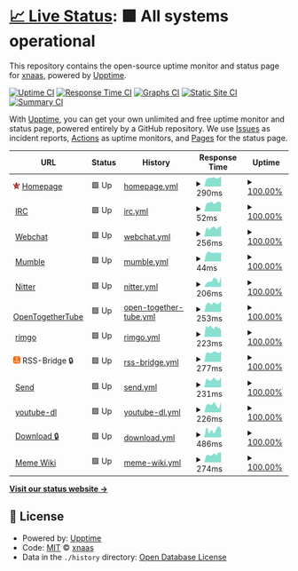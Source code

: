 # [📈 Live Status](https://status.actionsack.com): <!--live status--> **🟩 All systems operational**

This repository contains the open-source uptime monitor and status page for [xnaas](https://xnaas.info/), powered by [Upptime](https://github.com/upptime/upptime).

[![Uptime CI](https://github.com/xnaas/status-asak/workflows/Uptime%20CI/badge.svg)](https://github.com/xnaas/status-asak/actions?query=workflow%3A%22Uptime+CI%22)
[![Response Time CI](https://github.com/xnaas/status-asak/workflows/Response%20Time%20CI/badge.svg)](https://github.com/xnaas/status-asak/actions?query=workflow%3A%22Response+Time+CI%22)
[![Graphs CI](https://github.com/xnaas/status-asak/workflows/Graphs%20CI/badge.svg)](https://github.com/xnaas/status-asak/actions?query=workflow%3A%22Graphs+CI%22)
[![Static Site CI](https://github.com/xnaas/status-asak/workflows/Static%20Site%20CI/badge.svg)](https://github.com/xnaas/status-asak/actions?query=workflow%3A%22Static+Site+CI%22)
[![Summary CI](https://github.com/xnaas/status-asak/workflows/Summary%20CI/badge.svg)](https://github.com/xnaas/status-asak/actions?query=workflow%3A%22Summary+CI%22)

With [Upptime](https://upptime.js.org), you can get your own unlimited and free uptime monitor and status page, powered entirely by a GitHub repository. We use [Issues](https://github.com/xnaas/status-asak/issues) as incident reports, [Actions](https://github.com/xnaas/status-asak/actions) as uptime monitors, and [Pages](https://xnaas.github.io/status-asak) for the status page.

<!--start: status pages-->
<!-- This summary is generated by Upptime (https://github.com/upptime/upptime) -->
<!-- Do not edit this manually, your changes will be overwritten -->
<!-- prettier-ignore -->
| URL | Status | History | Response Time | Uptime |
| --- | ------ | ------- | ------------- | ------ |
| <img alt="" src="https://raw.githubusercontent.com/xnaas/actionsack.com/master/src/docs/logo.png" height="13"> [Homepage](https://actionsack.com) | 🟩 Up | [homepage.yml](https://github.com/xnaas/asak-status/commits/HEAD/history/homepage.yml) | <details><summary><img alt="Response time graph" src="./graphs/homepage/response-time-week.png" height="20"> 290ms</summary><br><a href="https://status.actionsack.com/history/homepage"><img alt="Response time 295" src="https://img.shields.io/endpoint?url=https%3A%2F%2Fraw.githubusercontent.com%2Fxnaas%2Fasak-status%2FHEAD%2Fapi%2Fhomepage%2Fresponse-time.json"></a><br><a href="https://status.actionsack.com/history/homepage"><img alt="24-hour response time 154" src="https://img.shields.io/endpoint?url=https%3A%2F%2Fraw.githubusercontent.com%2Fxnaas%2Fasak-status%2FHEAD%2Fapi%2Fhomepage%2Fresponse-time-day.json"></a><br><a href="https://status.actionsack.com/history/homepage"><img alt="7-day response time 290" src="https://img.shields.io/endpoint?url=https%3A%2F%2Fraw.githubusercontent.com%2Fxnaas%2Fasak-status%2FHEAD%2Fapi%2Fhomepage%2Fresponse-time-week.json"></a><br><a href="https://status.actionsack.com/history/homepage"><img alt="30-day response time 270" src="https://img.shields.io/endpoint?url=https%3A%2F%2Fraw.githubusercontent.com%2Fxnaas%2Fasak-status%2FHEAD%2Fapi%2Fhomepage%2Fresponse-time-month.json"></a><br><a href="https://status.actionsack.com/history/homepage"><img alt="1-year response time 295" src="https://img.shields.io/endpoint?url=https%3A%2F%2Fraw.githubusercontent.com%2Fxnaas%2Fasak-status%2FHEAD%2Fapi%2Fhomepage%2Fresponse-time-year.json"></a></details> | <details><summary><a href="https://status.actionsack.com/history/homepage">100.00%</a></summary><a href="https://status.actionsack.com/history/homepage"><img alt="All-time uptime 99.96%" src="https://img.shields.io/endpoint?url=https%3A%2F%2Fraw.githubusercontent.com%2Fxnaas%2Fasak-status%2FHEAD%2Fapi%2Fhomepage%2Fuptime.json"></a><br><a href="https://status.actionsack.com/history/homepage"><img alt="24-hour uptime 100.00%" src="https://img.shields.io/endpoint?url=https%3A%2F%2Fraw.githubusercontent.com%2Fxnaas%2Fasak-status%2FHEAD%2Fapi%2Fhomepage%2Fuptime-day.json"></a><br><a href="https://status.actionsack.com/history/homepage"><img alt="7-day uptime 100.00%" src="https://img.shields.io/endpoint?url=https%3A%2F%2Fraw.githubusercontent.com%2Fxnaas%2Fasak-status%2FHEAD%2Fapi%2Fhomepage%2Fuptime-week.json"></a><br><a href="https://status.actionsack.com/history/homepage"><img alt="30-day uptime 100.00%" src="https://img.shields.io/endpoint?url=https%3A%2F%2Fraw.githubusercontent.com%2Fxnaas%2Fasak-status%2FHEAD%2Fapi%2Fhomepage%2Fuptime-month.json"></a><br><a href="https://status.actionsack.com/history/homepage"><img alt="1-year uptime 99.96%" src="https://img.shields.io/endpoint?url=https%3A%2F%2Fraw.githubusercontent.com%2Fxnaas%2Fasak-status%2FHEAD%2Fapi%2Fhomepage%2Fuptime-year.json"></a></details>
| <img alt="" src="https://emojipedia-us.s3.dualstack.us-west-1.amazonaws.com/thumbs/160/microsoft/209/speech-balloon_1f4ac.png" height="13"> [IRC](chat.actionsack.com) | 🟩 Up | [irc.yml](https://github.com/xnaas/asak-status/commits/HEAD/history/irc.yml) | <details><summary><img alt="Response time graph" src="./graphs/irc/response-time-week.png" height="20"> 52ms</summary><br><a href="https://status.actionsack.com/history/irc"><img alt="Response time 61" src="https://img.shields.io/endpoint?url=https%3A%2F%2Fraw.githubusercontent.com%2Fxnaas%2Fasak-status%2FHEAD%2Fapi%2Firc%2Fresponse-time.json"></a><br><a href="https://status.actionsack.com/history/irc"><img alt="24-hour response time 34" src="https://img.shields.io/endpoint?url=https%3A%2F%2Fraw.githubusercontent.com%2Fxnaas%2Fasak-status%2FHEAD%2Fapi%2Firc%2Fresponse-time-day.json"></a><br><a href="https://status.actionsack.com/history/irc"><img alt="7-day response time 52" src="https://img.shields.io/endpoint?url=https%3A%2F%2Fraw.githubusercontent.com%2Fxnaas%2Fasak-status%2FHEAD%2Fapi%2Firc%2Fresponse-time-week.json"></a><br><a href="https://status.actionsack.com/history/irc"><img alt="30-day response time 51" src="https://img.shields.io/endpoint?url=https%3A%2F%2Fraw.githubusercontent.com%2Fxnaas%2Fasak-status%2FHEAD%2Fapi%2Firc%2Fresponse-time-month.json"></a><br><a href="https://status.actionsack.com/history/irc"><img alt="1-year response time 61" src="https://img.shields.io/endpoint?url=https%3A%2F%2Fraw.githubusercontent.com%2Fxnaas%2Fasak-status%2FHEAD%2Fapi%2Firc%2Fresponse-time-year.json"></a></details> | <details><summary><a href="https://status.actionsack.com/history/irc">100.00%</a></summary><a href="https://status.actionsack.com/history/irc"><img alt="All-time uptime 100.00%" src="https://img.shields.io/endpoint?url=https%3A%2F%2Fraw.githubusercontent.com%2Fxnaas%2Fasak-status%2FHEAD%2Fapi%2Firc%2Fuptime.json"></a><br><a href="https://status.actionsack.com/history/irc"><img alt="24-hour uptime 100.00%" src="https://img.shields.io/endpoint?url=https%3A%2F%2Fraw.githubusercontent.com%2Fxnaas%2Fasak-status%2FHEAD%2Fapi%2Firc%2Fuptime-day.json"></a><br><a href="https://status.actionsack.com/history/irc"><img alt="7-day uptime 100.00%" src="https://img.shields.io/endpoint?url=https%3A%2F%2Fraw.githubusercontent.com%2Fxnaas%2Fasak-status%2FHEAD%2Fapi%2Firc%2Fuptime-week.json"></a><br><a href="https://status.actionsack.com/history/irc"><img alt="30-day uptime 100.00%" src="https://img.shields.io/endpoint?url=https%3A%2F%2Fraw.githubusercontent.com%2Fxnaas%2Fasak-status%2FHEAD%2Fapi%2Firc%2Fuptime-month.json"></a><br><a href="https://status.actionsack.com/history/irc"><img alt="1-year uptime 100.00%" src="https://img.shields.io/endpoint?url=https%3A%2F%2Fraw.githubusercontent.com%2Fxnaas%2Fasak-status%2FHEAD%2Fapi%2Firc%2Fuptime-year.json"></a></details>
| <img alt="" src="https://webchat.actionsack.com/favicon.ico" height="13"> [Webchat](https://webchat.actionsack.com) | 🟩 Up | [webchat.yml](https://github.com/xnaas/asak-status/commits/HEAD/history/webchat.yml) | <details><summary><img alt="Response time graph" src="./graphs/webchat/response-time-week.png" height="20"> 256ms</summary><br><a href="https://status.actionsack.com/history/webchat"><img alt="Response time 271" src="https://img.shields.io/endpoint?url=https%3A%2F%2Fraw.githubusercontent.com%2Fxnaas%2Fasak-status%2FHEAD%2Fapi%2Fwebchat%2Fresponse-time.json"></a><br><a href="https://status.actionsack.com/history/webchat"><img alt="24-hour response time 166" src="https://img.shields.io/endpoint?url=https%3A%2F%2Fraw.githubusercontent.com%2Fxnaas%2Fasak-status%2FHEAD%2Fapi%2Fwebchat%2Fresponse-time-day.json"></a><br><a href="https://status.actionsack.com/history/webchat"><img alt="7-day response time 256" src="https://img.shields.io/endpoint?url=https%3A%2F%2Fraw.githubusercontent.com%2Fxnaas%2Fasak-status%2FHEAD%2Fapi%2Fwebchat%2Fresponse-time-week.json"></a><br><a href="https://status.actionsack.com/history/webchat"><img alt="30-day response time 250" src="https://img.shields.io/endpoint?url=https%3A%2F%2Fraw.githubusercontent.com%2Fxnaas%2Fasak-status%2FHEAD%2Fapi%2Fwebchat%2Fresponse-time-month.json"></a><br><a href="https://status.actionsack.com/history/webchat"><img alt="1-year response time 271" src="https://img.shields.io/endpoint?url=https%3A%2F%2Fraw.githubusercontent.com%2Fxnaas%2Fasak-status%2FHEAD%2Fapi%2Fwebchat%2Fresponse-time-year.json"></a></details> | <details><summary><a href="https://status.actionsack.com/history/webchat">100.00%</a></summary><a href="https://status.actionsack.com/history/webchat"><img alt="All-time uptime 99.99%" src="https://img.shields.io/endpoint?url=https%3A%2F%2Fraw.githubusercontent.com%2Fxnaas%2Fasak-status%2FHEAD%2Fapi%2Fwebchat%2Fuptime.json"></a><br><a href="https://status.actionsack.com/history/webchat"><img alt="24-hour uptime 100.00%" src="https://img.shields.io/endpoint?url=https%3A%2F%2Fraw.githubusercontent.com%2Fxnaas%2Fasak-status%2FHEAD%2Fapi%2Fwebchat%2Fuptime-day.json"></a><br><a href="https://status.actionsack.com/history/webchat"><img alt="7-day uptime 100.00%" src="https://img.shields.io/endpoint?url=https%3A%2F%2Fraw.githubusercontent.com%2Fxnaas%2Fasak-status%2FHEAD%2Fapi%2Fwebchat%2Fuptime-week.json"></a><br><a href="https://status.actionsack.com/history/webchat"><img alt="30-day uptime 100.00%" src="https://img.shields.io/endpoint?url=https%3A%2F%2Fraw.githubusercontent.com%2Fxnaas%2Fasak-status%2FHEAD%2Fapi%2Fwebchat%2Fuptime-month.json"></a><br><a href="https://status.actionsack.com/history/webchat"><img alt="1-year uptime 99.99%" src="https://img.shields.io/endpoint?url=https%3A%2F%2Fraw.githubusercontent.com%2Fxnaas%2Fasak-status%2FHEAD%2Fapi%2Fwebchat%2Fuptime-year.json"></a></details>
| <img alt="" src="https://www.mumble.info/favicon.ico" height="13"> [Mumble](chat.actionsack.com) | 🟩 Up | [mumble.yml](https://github.com/xnaas/asak-status/commits/HEAD/history/mumble.yml) | <details><summary><img alt="Response time graph" src="./graphs/mumble/response-time-week.png" height="20"> 44ms</summary><br><a href="https://status.actionsack.com/history/mumble"><img alt="Response time 53" src="https://img.shields.io/endpoint?url=https%3A%2F%2Fraw.githubusercontent.com%2Fxnaas%2Fasak-status%2FHEAD%2Fapi%2Fmumble%2Fresponse-time.json"></a><br><a href="https://status.actionsack.com/history/mumble"><img alt="24-hour response time 24" src="https://img.shields.io/endpoint?url=https%3A%2F%2Fraw.githubusercontent.com%2Fxnaas%2Fasak-status%2FHEAD%2Fapi%2Fmumble%2Fresponse-time-day.json"></a><br><a href="https://status.actionsack.com/history/mumble"><img alt="7-day response time 44" src="https://img.shields.io/endpoint?url=https%3A%2F%2Fraw.githubusercontent.com%2Fxnaas%2Fasak-status%2FHEAD%2Fapi%2Fmumble%2Fresponse-time-week.json"></a><br><a href="https://status.actionsack.com/history/mumble"><img alt="30-day response time 43" src="https://img.shields.io/endpoint?url=https%3A%2F%2Fraw.githubusercontent.com%2Fxnaas%2Fasak-status%2FHEAD%2Fapi%2Fmumble%2Fresponse-time-month.json"></a><br><a href="https://status.actionsack.com/history/mumble"><img alt="1-year response time 53" src="https://img.shields.io/endpoint?url=https%3A%2F%2Fraw.githubusercontent.com%2Fxnaas%2Fasak-status%2FHEAD%2Fapi%2Fmumble%2Fresponse-time-year.json"></a></details> | <details><summary><a href="https://status.actionsack.com/history/mumble">100.00%</a></summary><a href="https://status.actionsack.com/history/mumble"><img alt="All-time uptime 100.00%" src="https://img.shields.io/endpoint?url=https%3A%2F%2Fraw.githubusercontent.com%2Fxnaas%2Fasak-status%2FHEAD%2Fapi%2Fmumble%2Fuptime.json"></a><br><a href="https://status.actionsack.com/history/mumble"><img alt="24-hour uptime 100.00%" src="https://img.shields.io/endpoint?url=https%3A%2F%2Fraw.githubusercontent.com%2Fxnaas%2Fasak-status%2FHEAD%2Fapi%2Fmumble%2Fuptime-day.json"></a><br><a href="https://status.actionsack.com/history/mumble"><img alt="7-day uptime 100.00%" src="https://img.shields.io/endpoint?url=https%3A%2F%2Fraw.githubusercontent.com%2Fxnaas%2Fasak-status%2FHEAD%2Fapi%2Fmumble%2Fuptime-week.json"></a><br><a href="https://status.actionsack.com/history/mumble"><img alt="30-day uptime 100.00%" src="https://img.shields.io/endpoint?url=https%3A%2F%2Fraw.githubusercontent.com%2Fxnaas%2Fasak-status%2FHEAD%2Fapi%2Fmumble%2Fuptime-month.json"></a><br><a href="https://status.actionsack.com/history/mumble"><img alt="1-year uptime 100.00%" src="https://img.shields.io/endpoint?url=https%3A%2F%2Fraw.githubusercontent.com%2Fxnaas%2Fasak-status%2FHEAD%2Fapi%2Fmumble%2Fuptime-year.json"></a></details>
| <img alt="" src="https://raw.githubusercontent.com/zedeus/nitter/master/public/favicon.ico" height="13"> [Nitter](https://nitter.actionsack.com) | 🟩 Up | [nitter.yml](https://github.com/xnaas/asak-status/commits/HEAD/history/nitter.yml) | <details><summary><img alt="Response time graph" src="./graphs/nitter/response-time-week.png" height="20"> 206ms</summary><br><a href="https://status.actionsack.com/history/nitter"><img alt="Response time 198" src="https://img.shields.io/endpoint?url=https%3A%2F%2Fraw.githubusercontent.com%2Fxnaas%2Fasak-status%2FHEAD%2Fapi%2Fnitter%2Fresponse-time.json"></a><br><a href="https://status.actionsack.com/history/nitter"><img alt="24-hour response time 145" src="https://img.shields.io/endpoint?url=https%3A%2F%2Fraw.githubusercontent.com%2Fxnaas%2Fasak-status%2FHEAD%2Fapi%2Fnitter%2Fresponse-time-day.json"></a><br><a href="https://status.actionsack.com/history/nitter"><img alt="7-day response time 206" src="https://img.shields.io/endpoint?url=https%3A%2F%2Fraw.githubusercontent.com%2Fxnaas%2Fasak-status%2FHEAD%2Fapi%2Fnitter%2Fresponse-time-week.json"></a><br><a href="https://status.actionsack.com/history/nitter"><img alt="30-day response time 192" src="https://img.shields.io/endpoint?url=https%3A%2F%2Fraw.githubusercontent.com%2Fxnaas%2Fasak-status%2FHEAD%2Fapi%2Fnitter%2Fresponse-time-month.json"></a><br><a href="https://status.actionsack.com/history/nitter"><img alt="1-year response time 198" src="https://img.shields.io/endpoint?url=https%3A%2F%2Fraw.githubusercontent.com%2Fxnaas%2Fasak-status%2FHEAD%2Fapi%2Fnitter%2Fresponse-time-year.json"></a></details> | <details><summary><a href="https://status.actionsack.com/history/nitter">100.00%</a></summary><a href="https://status.actionsack.com/history/nitter"><img alt="All-time uptime 99.95%" src="https://img.shields.io/endpoint?url=https%3A%2F%2Fraw.githubusercontent.com%2Fxnaas%2Fasak-status%2FHEAD%2Fapi%2Fnitter%2Fuptime.json"></a><br><a href="https://status.actionsack.com/history/nitter"><img alt="24-hour uptime 100.00%" src="https://img.shields.io/endpoint?url=https%3A%2F%2Fraw.githubusercontent.com%2Fxnaas%2Fasak-status%2FHEAD%2Fapi%2Fnitter%2Fuptime-day.json"></a><br><a href="https://status.actionsack.com/history/nitter"><img alt="7-day uptime 100.00%" src="https://img.shields.io/endpoint?url=https%3A%2F%2Fraw.githubusercontent.com%2Fxnaas%2Fasak-status%2FHEAD%2Fapi%2Fnitter%2Fuptime-week.json"></a><br><a href="https://status.actionsack.com/history/nitter"><img alt="30-day uptime 100.00%" src="https://img.shields.io/endpoint?url=https%3A%2F%2Fraw.githubusercontent.com%2Fxnaas%2Fasak-status%2FHEAD%2Fapi%2Fnitter%2Fuptime-month.json"></a><br><a href="https://status.actionsack.com/history/nitter"><img alt="1-year uptime 99.95%" src="https://img.shields.io/endpoint?url=https%3A%2F%2Fraw.githubusercontent.com%2Fxnaas%2Fasak-status%2FHEAD%2Fapi%2Fnitter%2Fuptime-year.json"></a></details>
| <img alt="" src="https://raw.githubusercontent.com/dyc3/opentogethertube/master/client/public/favicon.ico" height="13"> [OpenTogetherTube](https://ott.actionsack.com) | 🟩 Up | [open-together-tube.yml](https://github.com/xnaas/asak-status/commits/HEAD/history/open-together-tube.yml) | <details><summary><img alt="Response time graph" src="./graphs/open-together-tube/response-time-week.png" height="20"> 253ms</summary><br><a href="https://status.actionsack.com/history/open-together-tube"><img alt="Response time 265" src="https://img.shields.io/endpoint?url=https%3A%2F%2Fraw.githubusercontent.com%2Fxnaas%2Fasak-status%2FHEAD%2Fapi%2Fopen-together-tube%2Fresponse-time.json"></a><br><a href="https://status.actionsack.com/history/open-together-tube"><img alt="24-hour response time 128" src="https://img.shields.io/endpoint?url=https%3A%2F%2Fraw.githubusercontent.com%2Fxnaas%2Fasak-status%2FHEAD%2Fapi%2Fopen-together-tube%2Fresponse-time-day.json"></a><br><a href="https://status.actionsack.com/history/open-together-tube"><img alt="7-day response time 253" src="https://img.shields.io/endpoint?url=https%3A%2F%2Fraw.githubusercontent.com%2Fxnaas%2Fasak-status%2FHEAD%2Fapi%2Fopen-together-tube%2Fresponse-time-week.json"></a><br><a href="https://status.actionsack.com/history/open-together-tube"><img alt="30-day response time 241" src="https://img.shields.io/endpoint?url=https%3A%2F%2Fraw.githubusercontent.com%2Fxnaas%2Fasak-status%2FHEAD%2Fapi%2Fopen-together-tube%2Fresponse-time-month.json"></a><br><a href="https://status.actionsack.com/history/open-together-tube"><img alt="1-year response time 265" src="https://img.shields.io/endpoint?url=https%3A%2F%2Fraw.githubusercontent.com%2Fxnaas%2Fasak-status%2FHEAD%2Fapi%2Fopen-together-tube%2Fresponse-time-year.json"></a></details> | <details><summary><a href="https://status.actionsack.com/history/open-together-tube">100.00%</a></summary><a href="https://status.actionsack.com/history/open-together-tube"><img alt="All-time uptime 99.98%" src="https://img.shields.io/endpoint?url=https%3A%2F%2Fraw.githubusercontent.com%2Fxnaas%2Fasak-status%2FHEAD%2Fapi%2Fopen-together-tube%2Fuptime.json"></a><br><a href="https://status.actionsack.com/history/open-together-tube"><img alt="24-hour uptime 100.00%" src="https://img.shields.io/endpoint?url=https%3A%2F%2Fraw.githubusercontent.com%2Fxnaas%2Fasak-status%2FHEAD%2Fapi%2Fopen-together-tube%2Fuptime-day.json"></a><br><a href="https://status.actionsack.com/history/open-together-tube"><img alt="7-day uptime 100.00%" src="https://img.shields.io/endpoint?url=https%3A%2F%2Fraw.githubusercontent.com%2Fxnaas%2Fasak-status%2FHEAD%2Fapi%2Fopen-together-tube%2Fuptime-week.json"></a><br><a href="https://status.actionsack.com/history/open-together-tube"><img alt="30-day uptime 100.00%" src="https://img.shields.io/endpoint?url=https%3A%2F%2Fraw.githubusercontent.com%2Fxnaas%2Fasak-status%2FHEAD%2Fapi%2Fopen-together-tube%2Fuptime-month.json"></a><br><a href="https://status.actionsack.com/history/open-together-tube"><img alt="1-year uptime 99.98%" src="https://img.shields.io/endpoint?url=https%3A%2F%2Fraw.githubusercontent.com%2Fxnaas%2Fasak-status%2FHEAD%2Fapi%2Fopen-together-tube%2Fuptime-year.json"></a></details>
| <img alt="" src="https://codeberg.org/video-prize-ranch/rimgo/raw/branch/main/static/favicon/favicon-32x32.png" height="13"> [rimgo](https://i.actionsack.com) | 🟩 Up | [rimgo.yml](https://github.com/xnaas/asak-status/commits/HEAD/history/rimgo.yml) | <details><summary><img alt="Response time graph" src="./graphs/rimgo/response-time-week.png" height="20"> 223ms</summary><br><a href="https://status.actionsack.com/history/rimgo"><img alt="Response time 241" src="https://img.shields.io/endpoint?url=https%3A%2F%2Fraw.githubusercontent.com%2Fxnaas%2Fasak-status%2FHEAD%2Fapi%2Frimgo%2Fresponse-time.json"></a><br><a href="https://status.actionsack.com/history/rimgo"><img alt="24-hour response time 151" src="https://img.shields.io/endpoint?url=https%3A%2F%2Fraw.githubusercontent.com%2Fxnaas%2Fasak-status%2FHEAD%2Fapi%2Frimgo%2Fresponse-time-day.json"></a><br><a href="https://status.actionsack.com/history/rimgo"><img alt="7-day response time 223" src="https://img.shields.io/endpoint?url=https%3A%2F%2Fraw.githubusercontent.com%2Fxnaas%2Fasak-status%2FHEAD%2Fapi%2Frimgo%2Fresponse-time-week.json"></a><br><a href="https://status.actionsack.com/history/rimgo"><img alt="30-day response time 241" src="https://img.shields.io/endpoint?url=https%3A%2F%2Fraw.githubusercontent.com%2Fxnaas%2Fasak-status%2FHEAD%2Fapi%2Frimgo%2Fresponse-time-month.json"></a><br><a href="https://status.actionsack.com/history/rimgo"><img alt="1-year response time 241" src="https://img.shields.io/endpoint?url=https%3A%2F%2Fraw.githubusercontent.com%2Fxnaas%2Fasak-status%2FHEAD%2Fapi%2Frimgo%2Fresponse-time-year.json"></a></details> | <details><summary><a href="https://status.actionsack.com/history/rimgo">100.00%</a></summary><a href="https://status.actionsack.com/history/rimgo"><img alt="All-time uptime 99.30%" src="https://img.shields.io/endpoint?url=https%3A%2F%2Fraw.githubusercontent.com%2Fxnaas%2Fasak-status%2FHEAD%2Fapi%2Frimgo%2Fuptime.json"></a><br><a href="https://status.actionsack.com/history/rimgo"><img alt="24-hour uptime 100.00%" src="https://img.shields.io/endpoint?url=https%3A%2F%2Fraw.githubusercontent.com%2Fxnaas%2Fasak-status%2FHEAD%2Fapi%2Frimgo%2Fuptime-day.json"></a><br><a href="https://status.actionsack.com/history/rimgo"><img alt="7-day uptime 100.00%" src="https://img.shields.io/endpoint?url=https%3A%2F%2Fraw.githubusercontent.com%2Fxnaas%2Fasak-status%2FHEAD%2Fapi%2Frimgo%2Fuptime-week.json"></a><br><a href="https://status.actionsack.com/history/rimgo"><img alt="30-day uptime 99.30%" src="https://img.shields.io/endpoint?url=https%3A%2F%2Fraw.githubusercontent.com%2Fxnaas%2Fasak-status%2FHEAD%2Fapi%2Frimgo%2Fuptime-month.json"></a><br><a href="https://status.actionsack.com/history/rimgo"><img alt="1-year uptime 99.30%" src="https://img.shields.io/endpoint?url=https%3A%2F%2Fraw.githubusercontent.com%2Fxnaas%2Fasak-status%2FHEAD%2Fapi%2Frimgo%2Fuptime-year.json"></a></details>
| <img alt="" src="https://raw.githubusercontent.com/RSS-Bridge/rss-bridge/master/static/favicon.png" height="13"> RSS-Bridge 🔒 | 🟩 Up | [rss-bridge.yml](https://github.com/xnaas/asak-status/commits/HEAD/history/rss-bridge.yml) | <details><summary><img alt="Response time graph" src="./graphs/rss-bridge/response-time-week.png" height="20"> 277ms</summary><br><a href="https://status.actionsack.com/history/rss-bridge"><img alt="Response time 361" src="https://img.shields.io/endpoint?url=https%3A%2F%2Fraw.githubusercontent.com%2Fxnaas%2Fasak-status%2FHEAD%2Fapi%2Frss-bridge%2Fresponse-time.json"></a><br><a href="https://status.actionsack.com/history/rss-bridge"><img alt="24-hour response time 148" src="https://img.shields.io/endpoint?url=https%3A%2F%2Fraw.githubusercontent.com%2Fxnaas%2Fasak-status%2FHEAD%2Fapi%2Frss-bridge%2Fresponse-time-day.json"></a><br><a href="https://status.actionsack.com/history/rss-bridge"><img alt="7-day response time 277" src="https://img.shields.io/endpoint?url=https%3A%2F%2Fraw.githubusercontent.com%2Fxnaas%2Fasak-status%2FHEAD%2Fapi%2Frss-bridge%2Fresponse-time-week.json"></a><br><a href="https://status.actionsack.com/history/rss-bridge"><img alt="30-day response time 284" src="https://img.shields.io/endpoint?url=https%3A%2F%2Fraw.githubusercontent.com%2Fxnaas%2Fasak-status%2FHEAD%2Fapi%2Frss-bridge%2Fresponse-time-month.json"></a><br><a href="https://status.actionsack.com/history/rss-bridge"><img alt="1-year response time 361" src="https://img.shields.io/endpoint?url=https%3A%2F%2Fraw.githubusercontent.com%2Fxnaas%2Fasak-status%2FHEAD%2Fapi%2Frss-bridge%2Fresponse-time-year.json"></a></details> | <details><summary><a href="https://status.actionsack.com/history/rss-bridge">100.00%</a></summary><a href="https://status.actionsack.com/history/rss-bridge"><img alt="All-time uptime 99.92%" src="https://img.shields.io/endpoint?url=https%3A%2F%2Fraw.githubusercontent.com%2Fxnaas%2Fasak-status%2FHEAD%2Fapi%2Frss-bridge%2Fuptime.json"></a><br><a href="https://status.actionsack.com/history/rss-bridge"><img alt="24-hour uptime 100.00%" src="https://img.shields.io/endpoint?url=https%3A%2F%2Fraw.githubusercontent.com%2Fxnaas%2Fasak-status%2FHEAD%2Fapi%2Frss-bridge%2Fuptime-day.json"></a><br><a href="https://status.actionsack.com/history/rss-bridge"><img alt="7-day uptime 100.00%" src="https://img.shields.io/endpoint?url=https%3A%2F%2Fraw.githubusercontent.com%2Fxnaas%2Fasak-status%2FHEAD%2Fapi%2Frss-bridge%2Fuptime-week.json"></a><br><a href="https://status.actionsack.com/history/rss-bridge"><img alt="30-day uptime 100.00%" src="https://img.shields.io/endpoint?url=https%3A%2F%2Fraw.githubusercontent.com%2Fxnaas%2Fasak-status%2FHEAD%2Fapi%2Frss-bridge%2Fuptime-month.json"></a><br><a href="https://status.actionsack.com/history/rss-bridge"><img alt="1-year uptime 99.92%" src="https://img.shields.io/endpoint?url=https%3A%2F%2Fraw.githubusercontent.com%2Fxnaas%2Fasak-status%2FHEAD%2Fapi%2Frss-bridge%2Fuptime-year.json"></a></details>
| <img alt="" src="https://raw.githubusercontent.com/timvisee/send/master/assets/favicon-32x32.png" height="13"> [Send](https://send.actionsack.com) | 🟩 Up | [send.yml](https://github.com/xnaas/asak-status/commits/HEAD/history/send.yml) | <details><summary><img alt="Response time graph" src="./graphs/send/response-time-week.png" height="20"> 231ms</summary><br><a href="https://status.actionsack.com/history/send"><img alt="Response time 258" src="https://img.shields.io/endpoint?url=https%3A%2F%2Fraw.githubusercontent.com%2Fxnaas%2Fasak-status%2FHEAD%2Fapi%2Fsend%2Fresponse-time.json"></a><br><a href="https://status.actionsack.com/history/send"><img alt="24-hour response time 108" src="https://img.shields.io/endpoint?url=https%3A%2F%2Fraw.githubusercontent.com%2Fxnaas%2Fasak-status%2FHEAD%2Fapi%2Fsend%2Fresponse-time-day.json"></a><br><a href="https://status.actionsack.com/history/send"><img alt="7-day response time 231" src="https://img.shields.io/endpoint?url=https%3A%2F%2Fraw.githubusercontent.com%2Fxnaas%2Fasak-status%2FHEAD%2Fapi%2Fsend%2Fresponse-time-week.json"></a><br><a href="https://status.actionsack.com/history/send"><img alt="30-day response time 243" src="https://img.shields.io/endpoint?url=https%3A%2F%2Fraw.githubusercontent.com%2Fxnaas%2Fasak-status%2FHEAD%2Fapi%2Fsend%2Fresponse-time-month.json"></a><br><a href="https://status.actionsack.com/history/send"><img alt="1-year response time 258" src="https://img.shields.io/endpoint?url=https%3A%2F%2Fraw.githubusercontent.com%2Fxnaas%2Fasak-status%2FHEAD%2Fapi%2Fsend%2Fresponse-time-year.json"></a></details> | <details><summary><a href="https://status.actionsack.com/history/send">100.00%</a></summary><a href="https://status.actionsack.com/history/send"><img alt="All-time uptime 99.99%" src="https://img.shields.io/endpoint?url=https%3A%2F%2Fraw.githubusercontent.com%2Fxnaas%2Fasak-status%2FHEAD%2Fapi%2Fsend%2Fuptime.json"></a><br><a href="https://status.actionsack.com/history/send"><img alt="24-hour uptime 100.00%" src="https://img.shields.io/endpoint?url=https%3A%2F%2Fraw.githubusercontent.com%2Fxnaas%2Fasak-status%2FHEAD%2Fapi%2Fsend%2Fuptime-day.json"></a><br><a href="https://status.actionsack.com/history/send"><img alt="7-day uptime 100.00%" src="https://img.shields.io/endpoint?url=https%3A%2F%2Fraw.githubusercontent.com%2Fxnaas%2Fasak-status%2FHEAD%2Fapi%2Fsend%2Fuptime-week.json"></a><br><a href="https://status.actionsack.com/history/send"><img alt="30-day uptime 100.00%" src="https://img.shields.io/endpoint?url=https%3A%2F%2Fraw.githubusercontent.com%2Fxnaas%2Fasak-status%2FHEAD%2Fapi%2Fsend%2Fuptime-month.json"></a><br><a href="https://status.actionsack.com/history/send"><img alt="1-year uptime 99.99%" src="https://img.shields.io/endpoint?url=https%3A%2F%2Fraw.githubusercontent.com%2Fxnaas%2Fasak-status%2FHEAD%2Fapi%2Fsend%2Fuptime-year.json"></a></details>
| <img alt="" src="https://www.youtube.com/favicon.ico" height="13"> [youtube-dl](https://ytdl.actionsack.com) | 🟩 Up | [youtube-dl.yml](https://github.com/xnaas/asak-status/commits/HEAD/history/youtube-dl.yml) | <details><summary><img alt="Response time graph" src="./graphs/youtube-dl/response-time-week.png" height="20"> 226ms</summary><br><a href="https://status.actionsack.com/history/youtube-dl"><img alt="Response time 247" src="https://img.shields.io/endpoint?url=https%3A%2F%2Fraw.githubusercontent.com%2Fxnaas%2Fasak-status%2FHEAD%2Fapi%2Fyoutube-dl%2Fresponse-time.json"></a><br><a href="https://status.actionsack.com/history/youtube-dl"><img alt="24-hour response time 152" src="https://img.shields.io/endpoint?url=https%3A%2F%2Fraw.githubusercontent.com%2Fxnaas%2Fasak-status%2FHEAD%2Fapi%2Fyoutube-dl%2Fresponse-time-day.json"></a><br><a href="https://status.actionsack.com/history/youtube-dl"><img alt="7-day response time 226" src="https://img.shields.io/endpoint?url=https%3A%2F%2Fraw.githubusercontent.com%2Fxnaas%2Fasak-status%2FHEAD%2Fapi%2Fyoutube-dl%2Fresponse-time-week.json"></a><br><a href="https://status.actionsack.com/history/youtube-dl"><img alt="30-day response time 235" src="https://img.shields.io/endpoint?url=https%3A%2F%2Fraw.githubusercontent.com%2Fxnaas%2Fasak-status%2FHEAD%2Fapi%2Fyoutube-dl%2Fresponse-time-month.json"></a><br><a href="https://status.actionsack.com/history/youtube-dl"><img alt="1-year response time 247" src="https://img.shields.io/endpoint?url=https%3A%2F%2Fraw.githubusercontent.com%2Fxnaas%2Fasak-status%2FHEAD%2Fapi%2Fyoutube-dl%2Fresponse-time-year.json"></a></details> | <details><summary><a href="https://status.actionsack.com/history/youtube-dl">100.00%</a></summary><a href="https://status.actionsack.com/history/youtube-dl"><img alt="All-time uptime 99.95%" src="https://img.shields.io/endpoint?url=https%3A%2F%2Fraw.githubusercontent.com%2Fxnaas%2Fasak-status%2FHEAD%2Fapi%2Fyoutube-dl%2Fuptime.json"></a><br><a href="https://status.actionsack.com/history/youtube-dl"><img alt="24-hour uptime 100.00%" src="https://img.shields.io/endpoint?url=https%3A%2F%2Fraw.githubusercontent.com%2Fxnaas%2Fasak-status%2FHEAD%2Fapi%2Fyoutube-dl%2Fuptime-day.json"></a><br><a href="https://status.actionsack.com/history/youtube-dl"><img alt="7-day uptime 100.00%" src="https://img.shields.io/endpoint?url=https%3A%2F%2Fraw.githubusercontent.com%2Fxnaas%2Fasak-status%2FHEAD%2Fapi%2Fyoutube-dl%2Fuptime-week.json"></a><br><a href="https://status.actionsack.com/history/youtube-dl"><img alt="30-day uptime 100.00%" src="https://img.shields.io/endpoint?url=https%3A%2F%2Fraw.githubusercontent.com%2Fxnaas%2Fasak-status%2FHEAD%2Fapi%2Fyoutube-dl%2Fuptime-month.json"></a><br><a href="https://status.actionsack.com/history/youtube-dl"><img alt="1-year uptime 99.95%" src="https://img.shields.io/endpoint?url=https%3A%2F%2Fraw.githubusercontent.com%2Fxnaas%2Fasak-status%2FHEAD%2Fapi%2Fyoutube-dl%2Fuptime-year.json"></a></details>
| <img alt="" src="https://emojipedia-us.s3.dualstack.us-west-1.amazonaws.com/thumbs/160/whatsapp/314/floppy-disk_1f4be.png" height="13"> [Download 🔒](https://dl.actionsack.com) | 🟩 Up | [download.yml](https://github.com/xnaas/asak-status/commits/HEAD/history/download.yml) | <details><summary><img alt="Response time graph" src="./graphs/download/response-time-week.png" height="20"> 486ms</summary><br><a href="https://status.actionsack.com/history/download"><img alt="Response time 456" src="https://img.shields.io/endpoint?url=https%3A%2F%2Fraw.githubusercontent.com%2Fxnaas%2Fasak-status%2FHEAD%2Fapi%2Fdownload%2Fresponse-time.json"></a><br><a href="https://status.actionsack.com/history/download"><img alt="24-hour response time 400" src="https://img.shields.io/endpoint?url=https%3A%2F%2Fraw.githubusercontent.com%2Fxnaas%2Fasak-status%2FHEAD%2Fapi%2Fdownload%2Fresponse-time-day.json"></a><br><a href="https://status.actionsack.com/history/download"><img alt="7-day response time 486" src="https://img.shields.io/endpoint?url=https%3A%2F%2Fraw.githubusercontent.com%2Fxnaas%2Fasak-status%2FHEAD%2Fapi%2Fdownload%2Fresponse-time-week.json"></a><br><a href="https://status.actionsack.com/history/download"><img alt="30-day response time 580" src="https://img.shields.io/endpoint?url=https%3A%2F%2Fraw.githubusercontent.com%2Fxnaas%2Fasak-status%2FHEAD%2Fapi%2Fdownload%2Fresponse-time-month.json"></a><br><a href="https://status.actionsack.com/history/download"><img alt="1-year response time 456" src="https://img.shields.io/endpoint?url=https%3A%2F%2Fraw.githubusercontent.com%2Fxnaas%2Fasak-status%2FHEAD%2Fapi%2Fdownload%2Fresponse-time-year.json"></a></details> | <details><summary><a href="https://status.actionsack.com/history/download">100.00%</a></summary><a href="https://status.actionsack.com/history/download"><img alt="All-time uptime 99.98%" src="https://img.shields.io/endpoint?url=https%3A%2F%2Fraw.githubusercontent.com%2Fxnaas%2Fasak-status%2FHEAD%2Fapi%2Fdownload%2Fuptime.json"></a><br><a href="https://status.actionsack.com/history/download"><img alt="24-hour uptime 100.00%" src="https://img.shields.io/endpoint?url=https%3A%2F%2Fraw.githubusercontent.com%2Fxnaas%2Fasak-status%2FHEAD%2Fapi%2Fdownload%2Fuptime-day.json"></a><br><a href="https://status.actionsack.com/history/download"><img alt="7-day uptime 100.00%" src="https://img.shields.io/endpoint?url=https%3A%2F%2Fraw.githubusercontent.com%2Fxnaas%2Fasak-status%2FHEAD%2Fapi%2Fdownload%2Fuptime-week.json"></a><br><a href="https://status.actionsack.com/history/download"><img alt="30-day uptime 100.00%" src="https://img.shields.io/endpoint?url=https%3A%2F%2Fraw.githubusercontent.com%2Fxnaas%2Fasak-status%2FHEAD%2Fapi%2Fdownload%2Fuptime-month.json"></a><br><a href="https://status.actionsack.com/history/download"><img alt="1-year uptime 99.98%" src="https://img.shields.io/endpoint?url=https%3A%2F%2Fraw.githubusercontent.com%2Fxnaas%2Fasak-status%2FHEAD%2Fapi%2Fdownload%2Fuptime-year.json"></a></details>
| <img alt="" src="https://raw.githubusercontent.com/splitbrain/dokuwiki/master/data/media/wiki/dokuwiki-128.png" height="13"> [Meme Wiki](https://srsbznz.actionsack.com) | 🟩 Up | [meme-wiki.yml](https://github.com/xnaas/asak-status/commits/HEAD/history/meme-wiki.yml) | <details><summary><img alt="Response time graph" src="./graphs/meme-wiki/response-time-week.png" height="20"> 274ms</summary><br><a href="https://status.actionsack.com/history/meme-wiki"><img alt="Response time 285" src="https://img.shields.io/endpoint?url=https%3A%2F%2Fraw.githubusercontent.com%2Fxnaas%2Fasak-status%2FHEAD%2Fapi%2Fmeme-wiki%2Fresponse-time.json"></a><br><a href="https://status.actionsack.com/history/meme-wiki"><img alt="24-hour response time 161" src="https://img.shields.io/endpoint?url=https%3A%2F%2Fraw.githubusercontent.com%2Fxnaas%2Fasak-status%2FHEAD%2Fapi%2Fmeme-wiki%2Fresponse-time-day.json"></a><br><a href="https://status.actionsack.com/history/meme-wiki"><img alt="7-day response time 274" src="https://img.shields.io/endpoint?url=https%3A%2F%2Fraw.githubusercontent.com%2Fxnaas%2Fasak-status%2FHEAD%2Fapi%2Fmeme-wiki%2Fresponse-time-week.json"></a><br><a href="https://status.actionsack.com/history/meme-wiki"><img alt="30-day response time 257" src="https://img.shields.io/endpoint?url=https%3A%2F%2Fraw.githubusercontent.com%2Fxnaas%2Fasak-status%2FHEAD%2Fapi%2Fmeme-wiki%2Fresponse-time-month.json"></a><br><a href="https://status.actionsack.com/history/meme-wiki"><img alt="1-year response time 285" src="https://img.shields.io/endpoint?url=https%3A%2F%2Fraw.githubusercontent.com%2Fxnaas%2Fasak-status%2FHEAD%2Fapi%2Fmeme-wiki%2Fresponse-time-year.json"></a></details> | <details><summary><a href="https://status.actionsack.com/history/meme-wiki">100.00%</a></summary><a href="https://status.actionsack.com/history/meme-wiki"><img alt="All-time uptime 99.99%" src="https://img.shields.io/endpoint?url=https%3A%2F%2Fraw.githubusercontent.com%2Fxnaas%2Fasak-status%2FHEAD%2Fapi%2Fmeme-wiki%2Fuptime.json"></a><br><a href="https://status.actionsack.com/history/meme-wiki"><img alt="24-hour uptime 100.00%" src="https://img.shields.io/endpoint?url=https%3A%2F%2Fraw.githubusercontent.com%2Fxnaas%2Fasak-status%2FHEAD%2Fapi%2Fmeme-wiki%2Fuptime-day.json"></a><br><a href="https://status.actionsack.com/history/meme-wiki"><img alt="7-day uptime 100.00%" src="https://img.shields.io/endpoint?url=https%3A%2F%2Fraw.githubusercontent.com%2Fxnaas%2Fasak-status%2FHEAD%2Fapi%2Fmeme-wiki%2Fuptime-week.json"></a><br><a href="https://status.actionsack.com/history/meme-wiki"><img alt="30-day uptime 100.00%" src="https://img.shields.io/endpoint?url=https%3A%2F%2Fraw.githubusercontent.com%2Fxnaas%2Fasak-status%2FHEAD%2Fapi%2Fmeme-wiki%2Fuptime-month.json"></a><br><a href="https://status.actionsack.com/history/meme-wiki"><img alt="1-year uptime 99.99%" src="https://img.shields.io/endpoint?url=https%3A%2F%2Fraw.githubusercontent.com%2Fxnaas%2Fasak-status%2FHEAD%2Fapi%2Fmeme-wiki%2Fuptime-year.json"></a></details>

<!--end: status pages-->

[**Visit our status website →**](https://xnaas.github.io/status-asak)

## 📄 License

- Powered by: [Upptime](https://github.com/upptime/upptime)
- Code: [MIT](./LICENSE) © [xnaas](https://xnaas.info/)
- Data in the `./history` directory: [Open Database License](https://opendatacommons.org/licenses/odbl/1-0/)
